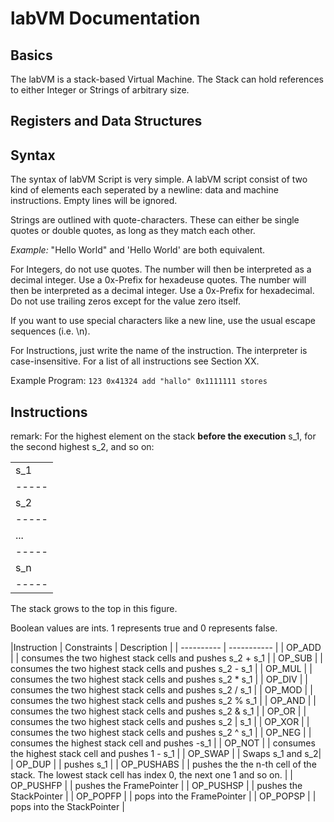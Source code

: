 <!--.. blockchain documentation master file, created by
   sphinx-quickstart on Mon Mar  6 15:54:51 2017.
   You can adapt this file completely to your liking, but it should at least
   contain the root `toctree` directive.

Welcome to labChain's documentation!
======================================

This project is a completely new blockchain-based coin, with P2P networking, a consensus mechanism and a wallet interface. The goal of the project is to provide a framework that is easy to modify for people who want to develop proof-of-concepts for blockchain-based technology.

DO NOT USE THIS AS A REAL CURRENCY TO SEND, RETRIEVE, OR STORE ACTUAL MONEY! While we do not currently know of any way to do so, there are almost certainly
bugs in this implementation that would allow anyone to create money out of the blue or take yours away from you.


Executables
***********

.. list-table::
    :stub-columns: 1
    :widths: 10 90

    * - miner
      - .. automodule:: miner
    * - wallet
      - .. automodule:: wallet

To start a minimal network of two peers that do not mine, you can do this on different machines::

    ./miner.py --listen-port 1234
    ./miner.py --bootstrap-peer a.b.c.d:1234

To actually start mining, you'll need to use the wallet and generate a new address that should receive the mining rewards::

    ./wallet.py --wallet mining.wallet create-address mining-address.pem

Afterwards, you can copy the file `mining-address.pem` to the second machine and restart the miner like this::

    ./miner.py --bootstrap-peer a.b.c.d:1234 --mining-pubkey mining-address.pem

This miner will now mine new blocks for the block chain and send them to the miner application on
the other machine. Once some blocks have been mined, you can check how much money you have made like this::

    ./wallet.py --wallet mining.wallet show-balance

Once you have earned money mining, you can send some of it to someone else. To send them 42 coins (we already know how the other person can generate an address), you can do this::

    ./wallet.py --wallet mining.wallet transfer other_person_address.pem 42

Both the miner and the wallet have many more options than just these, which can be found using the `--help` switch of the programs. Especially useful might also be the `--rpc-port` option of the miner, which needs to be set to different values when one wants to start more than one instance on the same computer::

    ./miner.py --rpc-port 2345 --listen-port 1234
    ./miner.py --rpc-port 3456 --bootstrap-peer 127.0.0.1:1234
    ./wallet.py --miner-port 2345 --wallet mining.wallet show-balance





Source Code Documentation
*************************

.. autosummary::
    :toctree: _autosummary

    src.blockchain
    src.block
    src.chainbuilder
    src.crypto
    src.merkle
    src.mining
    src.mining_strategy
    src.proof_of_work
    src.protocol
    src.transaction
    src.persistence
    src.rpc_client
    src.rpc_server

Tests
*****
To run the tests, just run the `pytest` command.


Indices and tables
==================

* :ref:`genindex`
* :ref:`modindex`
* :ref:`search`
-->

# labVM Documentation 

## Basics
The labVM is a stack-based Virtual Machine. The Stack can hold references to either Integer or Strings of arbitrary size.

## Registers and Data Structures

## Syntax
The syntax of labVM Script is very simple. A labVM script consist of two kind of elements each seperated by a newline: data and machine instructions. Empty lines will be ignored.

Strings are outlined with quote-characters. These can either be single quotes or double quotes, as long as they match each other.

*Example:*
	"Hello World"
and
	'Hello World'
are both equivalent.

For Integers, do not use quotes. The number will then be interpreted as a decimal integer. Use a 0x-Prefix for hexadeuse quotes. The number will then be interpreted as a decimal integer. Use a 0x-Prefix for hexadecimal. Do not use trailing zeros except for the value zero itself.

If you want to use special characters like a new line, use the usual escape sequences (i.e. \n).


For Instructions, just write the name of the instruction. The interpreter is case-insensitive. For a list of all instructions see Section XX.

Example Program:
	`123
	0x41324
	add
	"hallo"
	0x1111111
	stores`

## Instructions
remark: For the highest element on the stack **before the execution** s_1, for the second highest s_2, and so on:

|       |
| ----- |
|  s_1  |
| ----- |
|  s_2  |
| ----- |
|  ...  |
| ----- |
|  s_n  |
| ----- |

The stack grows to the top in this figure.

Boolean values are ints. 1 represents true and 0 represents false. 


|Instruction | Constraints | Description | 
| ---------- | ----------- |
| OP_ADD | | consumes the two highest stack cells and pushes s_2 + s_1 |
| OP_SUB | | consumes the two highest stack cells and pushes s_2 - s_1 |
| OP_MUL | | consumes the two highest stack cells and pushes s_2 * s_1 |
| OP_DIV | | consumes the two highest stack cells and pushes s_2 / s_1 |
| OP_MOD | | consumes the two highest stack cells and pushes s_2 % s_1 |
| OP_AND | | consumes the two highest stack cells and pushes s_2 & s_1 |
| OP_OR | | consumes the two highest stack cells and pushes s_2 \| s_1 |
| OP_XOR | | consumes the two highest stack cells and pushes s_2 ^ s_1 |
| OP_NEG | | consumes the highest stack cell and pushes -s_1 |
| OP_NOT | | consumes the highest stack cell and pushes 1 - s_1 |
| OP_SWAP | | Swaps s_1 and s_2|
| OP_DUP | | pushes s_1 |
| OP_PUSHABS | | pushes the the n-th cell of the stack. The lowest stack cell has index 0, the next one 1 and so on. |
| OP_PUSHFP | | pushes the FramePointer |
| OP_PUSHSP | | pushes the StackPointer |
| OP_POPFP | | pops into the FramePointer |
| OP_POPSP | | pops into the StackPointer |


